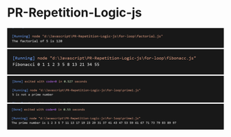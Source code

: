 # PR-Repetition-Logic-js
![alt text](<Screenshot 2025-09-02 194611.png>) 
![alt text](<Screenshot 2025-09-02 194627.png>) 
![alt text](<Screenshot 2025-09-02 194700.png>) 
![alt text](<Screenshot 2025-09-02 194720.png>)